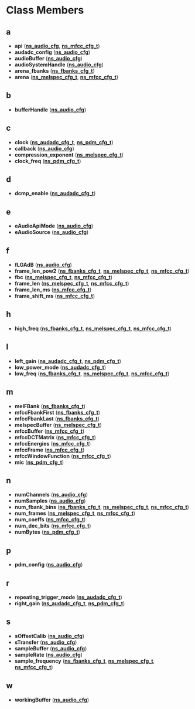 
# Class Members



## a

* **api** ([**ns\_audio\_cfg**](structns__audio__cfg.md), [**ns\_mfcc\_cfg\_t**](structns__mfcc__cfg__t.md))
* **audadc\_config** ([**ns\_audio\_cfg**](structns__audio__cfg.md))
* **audioBuffer** ([**ns\_audio\_cfg**](structns__audio__cfg.md))
* **audioSystemHandle** ([**ns\_audio\_cfg**](structns__audio__cfg.md))
* **arena\_fbanks** ([**ns\_fbanks\_cfg\_t**](structns__fbanks__cfg__t.md))
* **arena** ([**ns\_melspec\_cfg\_t**](structns__melspec__cfg__t.md), [**ns\_mfcc\_cfg\_t**](structns__mfcc__cfg__t.md))


## b

* **bufferHandle** ([**ns\_audio\_cfg**](structns__audio__cfg.md))


## c

* **clock** ([**ns\_audadc\_cfg\_t**](structns__audadc__cfg__t.md), [**ns\_pdm\_cfg\_t**](structns__pdm__cfg__t.md))
* **callback** ([**ns\_audio\_cfg**](structns__audio__cfg.md))
* **compression\_exponent** ([**ns\_melspec\_cfg\_t**](structns__melspec__cfg__t.md))
* **clock\_freq** ([**ns\_pdm\_cfg\_t**](structns__pdm__cfg__t.md))


## d

* **dcmp\_enable** ([**ns\_audadc\_cfg\_t**](structns__audadc__cfg__t.md))


## e

* **eAudioApiMode** ([**ns\_audio\_cfg**](structns__audio__cfg.md))
* **eAudioSource** ([**ns\_audio\_cfg**](structns__audio__cfg.md))


## f

* **fLGAdB** ([**ns\_audio\_cfg**](structns__audio__cfg.md))
* **frame\_len\_pow2** ([**ns\_fbanks\_cfg\_t**](structns__fbanks__cfg__t.md), [**ns\_melspec\_cfg\_t**](structns__melspec__cfg__t.md), [**ns\_mfcc\_cfg\_t**](structns__mfcc__cfg__t.md))
* **fbc** ([**ns\_melspec\_cfg\_t**](structns__melspec__cfg__t.md), [**ns\_mfcc\_cfg\_t**](structns__mfcc__cfg__t.md))
* **frame\_len** ([**ns\_melspec\_cfg\_t**](structns__melspec__cfg__t.md), [**ns\_mfcc\_cfg\_t**](structns__mfcc__cfg__t.md))
* **frame\_len\_ms** ([**ns\_mfcc\_cfg\_t**](structns__mfcc__cfg__t.md))
* **frame\_shift\_ms** ([**ns\_mfcc\_cfg\_t**](structns__mfcc__cfg__t.md))


## h

* **high\_freq** ([**ns\_fbanks\_cfg\_t**](structns__fbanks__cfg__t.md), [**ns\_melspec\_cfg\_t**](structns__melspec__cfg__t.md), [**ns\_mfcc\_cfg\_t**](structns__mfcc__cfg__t.md))


## l

* **left\_gain** ([**ns\_audadc\_cfg\_t**](structns__audadc__cfg__t.md), [**ns\_pdm\_cfg\_t**](structns__pdm__cfg__t.md))
* **low\_power\_mode** ([**ns\_audadc\_cfg\_t**](structns__audadc__cfg__t.md))
* **low\_freq** ([**ns\_fbanks\_cfg\_t**](structns__fbanks__cfg__t.md), [**ns\_melspec\_cfg\_t**](structns__melspec__cfg__t.md), [**ns\_mfcc\_cfg\_t**](structns__mfcc__cfg__t.md))


## m

* **melFBank** ([**ns\_fbanks\_cfg\_t**](structns__fbanks__cfg__t.md))
* **mfccFbankFirst** ([**ns\_fbanks\_cfg\_t**](structns__fbanks__cfg__t.md))
* **mfccFbankLast** ([**ns\_fbanks\_cfg\_t**](structns__fbanks__cfg__t.md))
* **melspecBuffer** ([**ns\_melspec\_cfg\_t**](structns__melspec__cfg__t.md))
* **mfccBuffer** ([**ns\_mfcc\_cfg\_t**](structns__mfcc__cfg__t.md))
* **mfccDCTMatrix** ([**ns\_mfcc\_cfg\_t**](structns__mfcc__cfg__t.md))
* **mfccEnergies** ([**ns\_mfcc\_cfg\_t**](structns__mfcc__cfg__t.md))
* **mfccFrame** ([**ns\_mfcc\_cfg\_t**](structns__mfcc__cfg__t.md))
* **mfccWindowFunction** ([**ns\_mfcc\_cfg\_t**](structns__mfcc__cfg__t.md))
* **mic** ([**ns\_pdm\_cfg\_t**](structns__pdm__cfg__t.md))


## n

* **numChannels** ([**ns\_audio\_cfg**](structns__audio__cfg.md))
* **numSamples** ([**ns\_audio\_cfg**](structns__audio__cfg.md))
* **num\_fbank\_bins** ([**ns\_fbanks\_cfg\_t**](structns__fbanks__cfg__t.md), [**ns\_melspec\_cfg\_t**](structns__melspec__cfg__t.md), [**ns\_mfcc\_cfg\_t**](structns__mfcc__cfg__t.md))
* **num\_frames** ([**ns\_melspec\_cfg\_t**](structns__melspec__cfg__t.md), [**ns\_mfcc\_cfg\_t**](structns__mfcc__cfg__t.md))
* **num\_coeffs** ([**ns\_mfcc\_cfg\_t**](structns__mfcc__cfg__t.md))
* **num\_dec\_bits** ([**ns\_mfcc\_cfg\_t**](structns__mfcc__cfg__t.md))
* **numBytes** ([**ns\_pdm\_cfg\_t**](structns__pdm__cfg__t.md))


## p

* **pdm\_config** ([**ns\_audio\_cfg**](structns__audio__cfg.md))


## r

* **repeating\_trigger\_mode** ([**ns\_audadc\_cfg\_t**](structns__audadc__cfg__t.md))
* **right\_gain** ([**ns\_audadc\_cfg\_t**](structns__audadc__cfg__t.md), [**ns\_pdm\_cfg\_t**](structns__pdm__cfg__t.md))


## s

* **sOffsetCalib** ([**ns\_audio\_cfg**](structns__audio__cfg.md))
* **sTransfer** ([**ns\_audio\_cfg**](structns__audio__cfg.md))
* **sampleBuffer** ([**ns\_audio\_cfg**](structns__audio__cfg.md))
* **sampleRate** ([**ns\_audio\_cfg**](structns__audio__cfg.md))
* **sample\_frequency** ([**ns\_fbanks\_cfg\_t**](structns__fbanks__cfg__t.md), [**ns\_melspec\_cfg\_t**](structns__melspec__cfg__t.md), [**ns\_mfcc\_cfg\_t**](structns__mfcc__cfg__t.md))


## w

* **workingBuffer** ([**ns\_audio\_cfg**](structns__audio__cfg.md))




